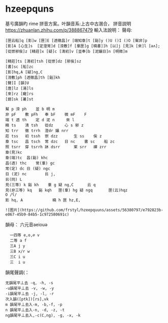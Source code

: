 
# hzeepquns
基亏廣韻旳 rime 拼音方案。叶韻音系:上古中古溷合，
拼音説明 https://zhuanlan.zhihu.com/p/388867479
輸入法說明：
  聲母:

    [匣云船]q [影]w [匣]E [透徹昌]r [端知章]t [谿]y ()U ()I ()O [幫非]p 
    [影]A [心生]s  [定澄常]d [滂敷]f [羣匣]g [曉書]]h [以]j [見]k [來]l [əʌ];
    [從崇邪俟]z [精莊]x [疑]c [淸初]v [並奉]b [泥孃日]n [明微]m

    [精莊]ts [淸初]tsh [從崇]dz [邪俟]sz
    [書]sc [船]zc
    [影]hq,A [疑]ng,C
    [滂敷]ph [透徹昌]th [谿]kh  
    [聲]I [韻]U
    [唐]lz [湯]ls
    [來]rz [寵]rs
    [翅]sk [暑]st

	幫 p	滂 ph	並 b	明 m		
	非 pF	敷 pFh	奉 bF	微 mF	F	
	端 t	透 th	定 d	泥 n		來 l
	精 ts	淸 tsh	從dz		心 s	邪 z
	知 trr	徹 trrh	澄dr	孃 nrr		
	莊 tss	初 tssh	崇 dzz		生 ss	俟 z
	章 tsc	昌 tsch	常 dzc	日 nc	書 sc	船 zc
	照 tsrr	穿 tsrrh	牀 dsrr		宷 srr	禪 zrr
	章(見)kc
	章(端)tc	昌(谿) khc
	昌(透) thc	常(羣) gc
	常(定) dc	日 (疑) ngc
	日 (泥) nc		㠯 j,
	㠯(同) L
	見(三等) k	谿 kh	羣 g	疑 ng,C		云 q
	見(非三等) kq	谿 kqh	匣(羣) hg	疑 ngq		匣(云)hqz
	O /ʕ/
	影 hq, A				曉 h	匣 hz,E,

	![图片](https://github.com/frstyl/hzeepquuns/assets/56380797/e792823b-e067-45b9-84b5-1c972580691c)

  
  
  韻母：
      六元音aeiouə


      一四等 e,o,∅ v
      二等 a f
      三A j y
      三B x/r w
      三C i u
      三  i u

      

韻尾聲調(：

    无韻尾平丄去 -q, -h, -s
    -u韻尾平丄去 -v, -w, -y
    -i韻尾平丄去 -j, -l, -r
    次入韻([ptk])[rs],vk
    m 韻尾平丄去入-m, -b,-f, -p
    n 韻尾平丄去入-n, -d, -z, -t
    ng韻尾平丄去入,-c(C,ng), -g, -x, -k
    

